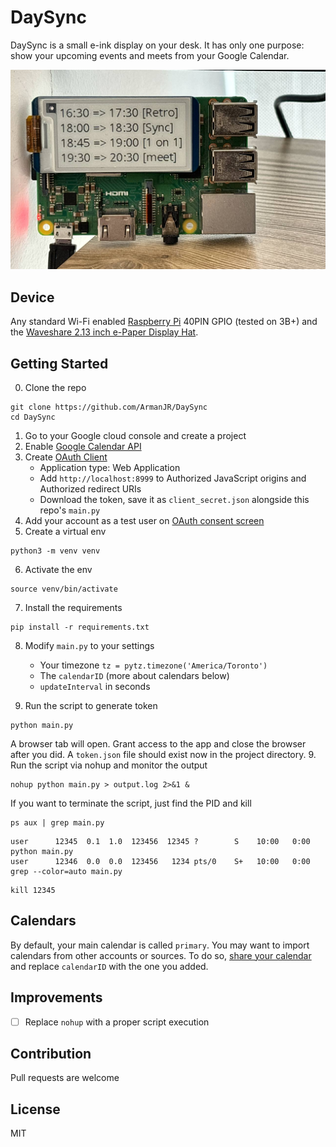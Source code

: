 # DaySync
DaySync is a small e-ink display on your desk. It has only one purpose: show your upcoming events and meets from your Google Calendar.

![device](docs/image.jpg)

## Device
Any standard Wi-Fi enabled [Raspberry Pi](https://a.co/d/06YPsAjF) 40PIN GPIO (tested on 3B+) and the [Waveshare 2.13 inch e-Paper Display Hat](https://a.co/d/0hyt380P).

## Getting Started
0. Clone the repo 
```
git clone https://github.com/ArmanJR/DaySync
cd DaySync
```
1. Go to your Google cloud console and create a project
2. Enable [Google Calendar API](https://console.cloud.google.com/marketplace/product/google/calendar-json.googleapis.com)
3. Create [OAuth Client](https://console.cloud.google.com/apis/credentials/oauthclient)
    - Application type: Web Application
    - Add `http://localhost:8999` to Authorized JavaScript origins and Authorized redirect URIs
    - Download the token, save it as `client_secret.json` alongside this repo's `main.py`
4. Add your account as a test user on [OAuth consent screen](https://console.cloud.google.com/apis/credentials/consent)
5. Create a virtual env 
```
python3 -m venv venv
```
6. Activate the env
```
source venv/bin/activate
```
7. Install the requirements
```
pip install -r requirements.txt
```

8. Modify `main.py` to your settings
   - Your timezone `tz = pytz.timezone('America/Toronto')`
   - The `calendarID` (more about calendars below)
   - `updateInterval` in seconds

9. Run the script to generate token
```
python main.py
```
A browser tab will open. Grant access to the app and close the browser after you did. A `token.json` file should exist now in the project directory.
9. Run the script via nohup and monitor the output
```
nohup python main.py > output.log 2>&1 &
```
If you want to terminate the script, just find the PID and kill
```
ps aux | grep main.py
```
```
user      12345  0.1  1.0  123456  12345 ?        S    10:00   0:00 python main.py
user      12346  0.0  0.0  123456   1234 pts/0    S+   10:00   0:00 grep --color=auto main.py
```
```
kill 12345
```
   
## Calendars
By default, your main calendar is called `primary`. You may want to import calendars from other accounts or sources.
To do so, [share your calendar](https://support.google.com/calendar/answer/37082?hl=en) and replace `calendarID` with the one you added.

## Improvements
- [ ] Replace `nohup` with a proper script execution

## Contribution
Pull requests are welcome

## License
MIT